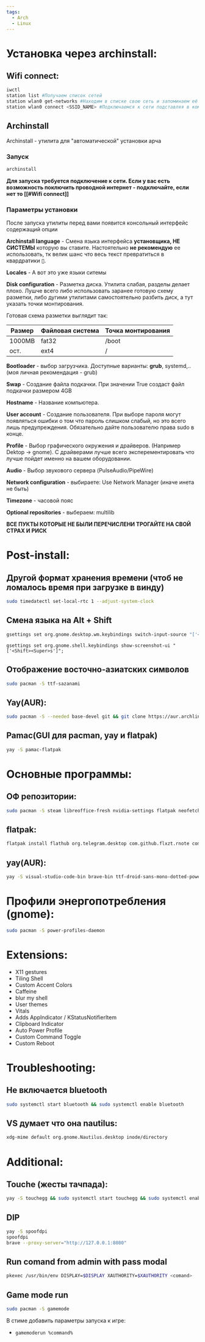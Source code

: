 ```yaml
---
tags:
  - Arch
  - Linux
---
```

# Установка через archinstall:
## Wifi connect:
```zsh title="terminal"
iwctl
station list #Получаем список сетей
station wlan0 get-networks #Находим в списке свою сеть и запоминаем её SSID
station wlan0 connect <SSID_NAME> #Подключаемся к сети подставляя в команду её SSID
```

## Archinstall
Archinstall - утилита для "автоматической" установки арча
### Запуск
```zsh title="terminal"
archinstall
```
**Для запуска требуется подключение к сети. Если у вас есть возможность поключить проводной интернет - подключайте, если нет то [[#Wifi connect]]**

### Параметры установки
После запуска утилиты перед вами появится консольный интерфейс содержащий опции

**Archinstall language** - Cмена языка интерфейса **установщика, НЕ СИСТЕМЫ** которую вы ставите. Настоятельно **не рекомендую** ее использовать, тк велик шанс что весь текст превратиться в квардратики ▯.

**Locales** - А вот это уже языки ситемы

**Disk сonfiguration** - Разметка диска. Утилита слабая, разделы делает плохо. Лушче всего либо использовать заранее готовую схему разметки, либо дугими утилитами самостоятельно разбить диск, а тут указать точки монтирования.

Готовая схема разметки выглядит так:

| Размер | Файловая cистема | Точка монтирования |
| ------ | ---------------- | ------------------ |
| 1000MB | fat32            | /boot              |
| ост.   | ext4             | /                  |

**Bootloader** - выбор загрузчика. Доступные варианты: **grub**, systemd,.. (моя личная рекомендация - grub)

**Swap** - Создание файла подкачки. При значении True создаст файл подкачки размером 4GB

**Hostname** - Название компьютера.

**User account** - Создание пользователя. При выборе пароля могут появляться ошибки о том что пароль слишком слабый, но это всего лишь предупреждения. Обязательно дайте пользователю права sudo в конце.

**Profile** - Выбор графического окружения и драйверов. (Например Dektop -> gnome). С драйверами лучше всего эксперементировать что лучше пойдет именно на вашем оборудовании.

**Audio** - Выбор звукового сервера (PulseAudio/PipeWire)

**Network сonfiguration** - выбираете: Use Network Manager (иначе инета не быть)

**Timezone** - часовой пояс

**Optional repositories** - выбераем: multilib

**ВСЕ ПУКТЫ КОТОРЫЕ НЕ БЫЛИ ПЕРЕЧИСЛЕНИ ТРОГАЙТЕ НА СВОЙ СТРАХ И РИСК**
# Post-install:
## Другой формат хранения времени (чтоб не ломалось время при загрузке в винду)
```zsh title="terminal"
sudo timedatectl set-local-rtc 1 --adjust-system-clock
```
## Смена языка на Alt + Shift
```zsh title="terminal"
gsettings set org.gnome.desktop.wm.keybindings switch-input-source "['<Alt>Shift_L']";gsettings set org.gnome.desktop.wm.keybindings switch-input-source-backward "['<Shift>Alt_L']"
```

```
gsettings set org.gnome.shell.keybindings show-screenshot-ui "['<Shift><Super>s']";
```
## Отображение восточно-азиатских символов
```zsh title="terminal"
sudo pacman -S ttf-sazanami
```
## Yay(AUR):
```zsh title="terminal"
sudo pacman -S --needed base-devel git && git clone https://aur.archlinux.org/yay.git && cd yay && makepkg -si
```
## Pamac(GUI для pacman, yay и flatpak)
```zsh title="terminal"
yay -S pamac-flatpak
```
# Основные программы:
## ОФ репозитории: 
```zsh title="terminal"
sudo pacman -S steam libreoffice-fresh nvidia-settings flatpak neofetch docker-compose
```
## flatpak:
```zsh title="terminal"
flatpak install flathub org.telegram.desktop com.github.flxzt.rnote com.mattjakeman.ExtensionManager io.github.purplehorrorrus.Meridius md.obsidian.Obsidian com.discordapp.Discord com.dec05eba.gpu_screen_recorder com.github.tenderowl.frog io.github.vikdevelop.SaveDesktop
```
## yay(AUR): 
```zsh title="terminal"
yay -S visual-studio-code-bin brave-bin ttf-droid-sans-mono-dotted-powerline-git docker-desktop
```
# Профили энергопотребления (gnome):
```zsh title="terminal"
sudo pacman -S power-profiles-daemon
```
# Extensions:
- X11 gestures
- Tiling Shell
- Custom Accent Colors
- Caffeine
- blur my shell
- User themes
- Vitals
- Adds AppIndicator / KStatusNotifierItem
- Clipboard Indicator
- Auto Power Profile
- Custom Command Toggle
- Custom Reboot

# Troubleshooting:
## Не включается bluetooth
```zsh title="terminal"
sudo systemctl start bluetooth && sudo systemctl enable bluetooth
```
## VS думает что она nautilus:
```zsh title="terminal"
xdg-mime default org.gnome.Nautilus.desktop inode/directory
```
# Additional:
## Touche (жесты тачпада):
```zsh title="terminal"
yay -S touchegg && sudo systemctl start touchegg && sudo systemctl enable touchegg
```
## DIP
```zsh title="terminal"
yay -S spoofdpi
spoofdpi
brave --proxy-server="http://127.0.0.1:8080"
```

## Run comand from admin with pass modal
```zsh title="terminal"
pkexec /usr/bin/env DISPLAY=$DISPLAY XAUTHORITY=$XAUTHORITY <comand>
```

## Game mode run
```zsh title="terminal"
sudo pacman -S gamemode
```
В стиме добавить параметры запуска к игре:
- `gamemoderun %command%`